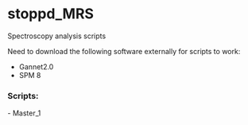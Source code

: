 # stoppd_MRS
Spectroscopy analysis scripts

Need to download the following software externally for scripts to work:
- Gannet2.0
- SPM 8

<h3>Scripts:</h3>
- Master_1

